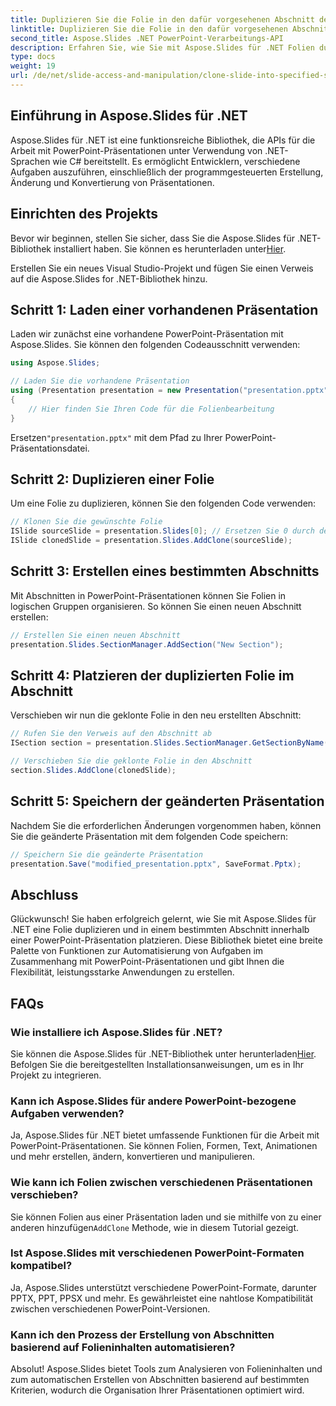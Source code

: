 ```yaml
---
title: Duplizieren Sie die Folie in den dafür vorgesehenen Abschnitt der Präsentation
linktitle: Duplizieren Sie die Folie in den dafür vorgesehenen Abschnitt der Präsentation
second_title: Aspose.Slides .NET PowerPoint-Verarbeitungs-API
description: Erfahren Sie, wie Sie mit Aspose.Slides für .NET Folien duplizieren und in bestimmten Abschnitten in PowerPoint-Präsentationen platzieren. Diese Schritt-für-Schritt-Anleitung enthält Beispiele für Quellcode und behandelt die Folienmanipulation, Abschnittserstellung und mehr.
type: docs
weight: 19
url: /de/net/slide-access-and-manipulation/clone-slide-into-specified-section/
---
```


## Einführung in Aspose.Slides für .NET

Aspose.Slides für .NET ist eine funktionsreiche Bibliothek, die APIs für die Arbeit mit PowerPoint-Präsentationen unter Verwendung von .NET-Sprachen wie C# bereitstellt. Es ermöglicht Entwicklern, verschiedene Aufgaben auszuführen, einschließlich der programmgesteuerten Erstellung, Änderung und Konvertierung von Präsentationen.

## Einrichten des Projekts

 Bevor wir beginnen, stellen Sie sicher, dass Sie die Aspose.Slides für .NET-Bibliothek installiert haben. Sie können es herunterladen unter[Hier](https://releases.aspose.com/slides/net/).

Erstellen Sie ein neues Visual Studio-Projekt und fügen Sie einen Verweis auf die Aspose.Slides for .NET-Bibliothek hinzu.

## Schritt 1: Laden einer vorhandenen Präsentation

Laden wir zunächst eine vorhandene PowerPoint-Präsentation mit Aspose.Slides. Sie können den folgenden Codeausschnitt verwenden:

```csharp
using Aspose.Slides;

// Laden Sie die vorhandene Präsentation
using (Presentation presentation = new Presentation("presentation.pptx"))
{
    // Hier finden Sie Ihren Code für die Folienbearbeitung
}
```

 Ersetzen`"presentation.pptx"` mit dem Pfad zu Ihrer PowerPoint-Präsentationsdatei.

## Schritt 2: Duplizieren einer Folie

Um eine Folie zu duplizieren, können Sie den folgenden Code verwenden:

```csharp
// Klonen Sie die gewünschte Folie
ISlide sourceSlide = presentation.Slides[0]; // Ersetzen Sie 0 durch den Index der Folie, die dupliziert werden soll
ISlide clonedSlide = presentation.Slides.AddClone(sourceSlide);
```

## Schritt 3: Erstellen eines bestimmten Abschnitts

Mit Abschnitten in PowerPoint-Präsentationen können Sie Folien in logischen Gruppen organisieren. So können Sie einen neuen Abschnitt erstellen:

```csharp
// Erstellen Sie einen neuen Abschnitt
presentation.Slides.SectionManager.AddSection("New Section");
```

## Schritt 4: Platzieren der duplizierten Folie im Abschnitt

Verschieben wir nun die geklonte Folie in den neu erstellten Abschnitt:

```csharp
// Rufen Sie den Verweis auf den Abschnitt ab
ISection section = presentation.Slides.SectionManager.GetSectionByName("New Section");

// Verschieben Sie die geklonte Folie in den Abschnitt
section.Slides.AddClone(clonedSlide);
```

## Schritt 5: Speichern der geänderten Präsentation

Nachdem Sie die erforderlichen Änderungen vorgenommen haben, können Sie die geänderte Präsentation mit dem folgenden Code speichern:

```csharp
// Speichern Sie die geänderte Präsentation
presentation.Save("modified_presentation.pptx", SaveFormat.Pptx);
```

## Abschluss

Glückwunsch! Sie haben erfolgreich gelernt, wie Sie mit Aspose.Slides für .NET eine Folie duplizieren und in einem bestimmten Abschnitt innerhalb einer PowerPoint-Präsentation platzieren. Diese Bibliothek bietet eine breite Palette von Funktionen zur Automatisierung von Aufgaben im Zusammenhang mit PowerPoint-Präsentationen und gibt Ihnen die Flexibilität, leistungsstarke Anwendungen zu erstellen.

## FAQs

### Wie installiere ich Aspose.Slides für .NET?

 Sie können die Aspose.Slides für .NET-Bibliothek unter herunterladen[Hier](https://releases.aspose.com/slides/net/). Befolgen Sie die bereitgestellten Installationsanweisungen, um es in Ihr Projekt zu integrieren.

### Kann ich Aspose.Slides für andere PowerPoint-bezogene Aufgaben verwenden?

Ja, Aspose.Slides für .NET bietet umfassende Funktionen für die Arbeit mit PowerPoint-Präsentationen. Sie können Folien, Formen, Text, Animationen und mehr erstellen, ändern, konvertieren und manipulieren.

### Wie kann ich Folien zwischen verschiedenen Präsentationen verschieben?

 Sie können Folien aus einer Präsentation laden und sie mithilfe von zu einer anderen hinzufügen`AddClone` Methode, wie in diesem Tutorial gezeigt.

### Ist Aspose.Slides mit verschiedenen PowerPoint-Formaten kompatibel?

Ja, Aspose.Slides unterstützt verschiedene PowerPoint-Formate, darunter PPTX, PPT, PPSX und mehr. Es gewährleistet eine nahtlose Kompatibilität zwischen verschiedenen PowerPoint-Versionen.

### Kann ich den Prozess der Erstellung von Abschnitten basierend auf Folieninhalten automatisieren?

Absolut! Aspose.Slides bietet Tools zum Analysieren von Folieninhalten und zum automatischen Erstellen von Abschnitten basierend auf bestimmten Kriterien, wodurch die Organisation Ihrer Präsentationen optimiert wird.